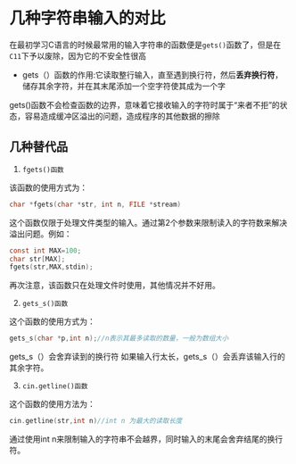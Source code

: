 # 几种字符串输入的对比

在最初学习C语言的时候最常用的输入字符串的函数便是```gets()```函数了，但是在```C11```下予以废除，因为它的不安全性很高

- gets（）函数的作用:它读取整行输入，直至遇到换行符，然后**丢弃换行符**，储存其余字符，并在其末尾添加一个空字符使其成为一个字

gets()函数不会检查函数的边界，意味着它接收输入的字符时属于“来者不拒”的状态，容易造成缓冲区溢出的问题，造成程序的其他数据的擦除



## 几种替代品

1.  ```fgets()函数```

该函数的使用方式为：

```c
char *fgets(char *str, int n, FILE *stream)
```

这个函数仅限于处理文件类型的输入。通过第2个参数来限制读入的字符数来解决溢出问题。例如：

```c
const int MAX=100;
char str[MAX];
fgets(str,MAX,stdin);
```

再次注意，该函数只在处理文件时使用，其他情况并不好用。

2.  ```gets_s()函数```

这个函数的使用方式为：

```c
gets_s(char *p,int n);//n表示其最多读取的数量，一般为数组大小
```

gets_s（）会舍弃读到的换行符
如果输入行太长，gets_s（）会丢弃该输入行的其余字符。

3.   ```cin.getline()函数```

   

这个函数的使用方法为：

```c++
cin.getline(str,int n)//int n 为最大的读取长度
```

通过使用int n来限制输入的字符串不会越界，同时输入的末尾会舍弃结尾的换行符。